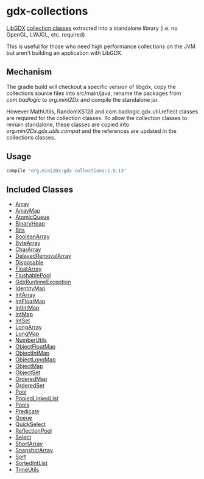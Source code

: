 gdx-collections
======================
[LibGDX](https://libgdx.badlogicgames.com/) [collection classes](https://github.com/libgdx/libgdx/wiki/Collections) extracted into a standalone library (i.e. no OpenGL, LWJGL, etc. required)

This is useful for those who need high performance collections on the JVM but aren't building an application with LibGDX.

Mechanism
----------------------

The gradle build will checkout a specific version of libgdx, copy the collections source files into src/main/java, rename the packages from _com.badlogic_ to _org.mini2Dx_ and compile the standalone jar.

However MathUtils, RandomXS128 and com.badlogic.gdx.util.reflect classes are required for the collection classes. To allow the collection classes to remain standalone, these classes are copied into _org.mini2Dx.gdx.utils.compat_ and the references are updated in the collections classes.

Usage
----------------------

```gradle
compile "org.mini2Dx:gdx-collections:1.9.13"
```

Included Classes
----------------------

 * [Array](https://libgdx.badlogicgames.com/ci/nightlies/docs/api/com/badlogic/gdx/utils/Array.html)
 * [ArrayMap](https://libgdx.badlogicgames.com/ci/nightlies/docs/api/com/badlogic/gdx/utils/ArrayMap.html)
 * [AtomicQueue](https://libgdx.badlogicgames.com/ci/nightlies/docs/api/com/badlogic/gdx/utils/AtomicQueue.html)
 * [BinaryHeap](https://libgdx.badlogicgames.com/ci/nightlies/docs/api/com/badlogic/gdx/utils/BinaryHeap.html)
 * [Bits](https://libgdx.badlogicgames.com/ci/nightlies/docs/api/com/badlogic/gdx/utils/Bits.html)
 * [BooleanArray](https://libgdx.badlogicgames.com/ci/nightlies/docs/api/com/badlogic/gdx/utils/BooleanArray.html)
 * [ByteArray](https://libgdx.badlogicgames.com/ci/nightlies/docs/api/com/badlogic/gdx/utils/ByteArray.html)
 * [CharArray](https://libgdx.badlogicgames.com/ci/nightlies/docs/api/com/badlogic/gdx/utils/CharArray.html)
 * [DelayedRemovalArray](https://libgdx.badlogicgames.com/ci/nightlies/docs/api/com/badlogic/gdx/utils/DelayedRemovalArray.html)
 * [Disposable](https://libgdx.badlogicgames.com/ci/nightlies/docs/api/com/badlogic/gdx/utils/Disposable.html)
 * [FloatArray](https://libgdx.badlogicgames.com/ci/nightlies/docs/api/com/badlogic/gdx/utils/FloatArray.html)
 * [FlushablePool](https://libgdx.badlogicgames.com/ci/nightlies/docs/api/com/badlogic/gdx/utils/FlushablePool.html)
 * [GdxRuntimeException](https://libgdx.badlogicgames.com/ci/nightlies/docs/api/com/badlogic/gdx/utils/GdxRuntimeException.html)
 * [IdentityMap](https://libgdx.badlogicgames.com/ci/nightlies/docs/api/com/badlogic/gdx/utils/IdentityMap.html)
 * [IntArray](https://libgdx.badlogicgames.com/ci/nightlies/docs/api/com/badlogic/gdx/utils/IntArray.html)
 * [IntFloatMap](https://libgdx.badlogicgames.com/ci/nightlies/docs/api/com/badlogic/gdx/utils/IntFloatMap.html)
 * [IntIntMap](https://libgdx.badlogicgames.com/ci/nightlies/docs/api/com/badlogic/gdx/utils/IntIntMap.html)
 * [IntMap](https://libgdx.badlogicgames.com/ci/nightlies/docs/api/com/badlogic/gdx/utils/IntMap.html)
 * [IntSet](https://libgdx.badlogicgames.com/ci/nightlies/docs/api/com/badlogic/gdx/utils/IntSet.html)
 * [LongArray](https://libgdx.badlogicgames.com/ci/nightlies/docs/api/com/badlogic/gdx/utils/LongArray.html)
 * [LongMap](https://libgdx.badlogicgames.com/ci/nightlies/docs/api/com/badlogic/gdx/utils/LongMap.html)
 * [NumberUtils](https://libgdx.badlogicgames.com/ci/nightlies/docs/api/com/badlogic/gdx/utils/NumberUtils.html)
 * [ObjectFloatMap](https://libgdx.badlogicgames.com/ci/nightlies/docs/api/com/badlogic/gdx/utils/ObjectFloatMap.html)
 * [ObjectIntMap](https://libgdx.badlogicgames.com/ci/nightlies/docs/api/com/badlogic/gdx/utils/ObjectIntMap.html)
 * [ObjectLongMap](https://libgdx.badlogicgames.com/ci/nightlies/docs/api/com/badlogic/gdx/utils/ObjectLongMap.html)
 * [ObjectMap](https://libgdx.badlogicgames.com/ci/nightlies/docs/api/com/badlogic/gdx/utils/ObjectMap.html)
 * [ObjectSet](https://libgdx.badlogicgames.com/ci/nightlies/docs/api/com/badlogic/gdx/utils/ObjectSet.html)
 * [OrderedMap](https://libgdx.badlogicgames.com/ci/nightlies/docs/api/com/badlogic/gdx/utils/OrderedMap.html)
 * [OrderedSet](https://libgdx.badlogicgames.com/ci/nightlies/docs/api/com/badlogic/gdx/utils/OrderedSet.html)
 * [Pool](https://libgdx.badlogicgames.com/ci/nightlies/docs/api/com/badlogic/gdx/utils/Pool.html)
 * [PooledLinkedList](https://libgdx.badlogicgames.com/ci/nightlies/docs/api/com/badlogic/gdx/utils/PooledLinkedList.html)
 * [Pools](https://libgdx.badlogicgames.com/ci/nightlies/docs/api/com/badlogic/gdx/utils/Pools.html)
 * [Predicate](https://libgdx.badlogicgames.com/ci/nightlies/docs/api/com/badlogic/gdx/utils/Predicate.html)
 * [Queue](https://libgdx.badlogicgames.com/ci/nightlies/docs/api/com/badlogic/gdx/utils/Queue.html)
 * [QuickSelect](https://libgdx.badlogicgames.com/ci/nightlies/docs/api/com/badlogic/gdx/utils/QuickSelect.html)
 * [ReflectionPool](https://libgdx.badlogicgames.com/ci/nightlies/docs/api/com/badlogic/gdx/utils/ReflectionPool.html)
 * [Select](https://libgdx.badlogicgames.com/ci/nightlies/docs/api/com/badlogic/gdx/utils/Select.html)
 * [ShortArray](https://libgdx.badlogicgames.com/ci/nightlies/docs/api/com/badlogic/gdx/utils/ShortArray.html)
 * [SnapshotArray](https://libgdx.badlogicgames.com/ci/nightlies/docs/api/com/badlogic/gdx/utils/SnapshotArray.html)
 * [Sort](https://libgdx.badlogicgames.com/ci/nightlies/docs/api/com/badlogic/gdx/utils/Sort.html)
 * [SortedIntList](https://libgdx.badlogicgames.com/ci/nightlies/docs/api/com/badlogic/gdx/utils/SortedIntList.html)
 * [TimeUtils](https://libgdx.badlogicgames.com/ci/nightlies/docs/api/com/badlogic/gdx/utils/TimeUtils.html)
